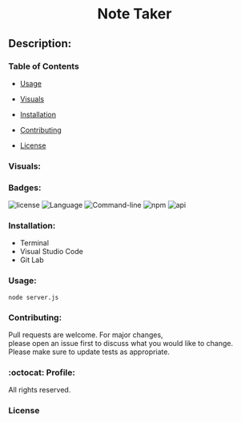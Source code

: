 <h1 align="center"> Note Taker </h1>


## Description:


### Table of Contents 

* [Usage](#Usage)

* [Visuals](#Visuals)

* [Installation](#Installation)

* [Contributing](#Contributing)

* [License](#License)


### Visuals:



### Badges:
![license](https://img.shields.io/badge/license-MIT-blue.svg)
![Language](https://img.shields.io/badge/Languages-HTML,CSS,Jquery,Nodes-violet.svg)
![Command-line](https://img.shields.io/badge/Command-line-blueviolet.svg)
![npm](https://img.shields.io/badge/npm-red.svg)
![api](https://img.shields.io/badge/api-yellow.svg)

### Installation:




* Terminal
* Visual Studio Code
* Git Lab



### Usage:
```node server.js``` 



### Contributing:
Pull requests are welcome. For major changes,<br>
please open an issue first to discuss what you would like to change.<br>
Please make sure to update tests as appropriate.

### :octocat: Profile:

 All rights reserved.


### License
 

